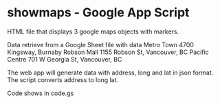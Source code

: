 # showmaps - Google App Script
HTML file that displays 3 google maps objects with markers.

Data retrieve from a Google Sheet file with data
Metro Town	    4700 Kingsway, Burnaby
Robson Mall	    1155 Robson St, Vancouver, BC 
Pacific Centre	701 W Georgia St, Vancouver, BC

The web app will generate data with address, long and lat in json format.  The script converts address to long lat.

Code shows in code.gs

